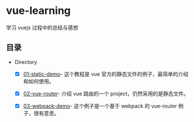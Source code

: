 # vue-learning
学习 vuejs 过程中的总结与感想

## 目录

- Directory
  + [x] [01-static-demo](https://github.com/songjinzhong/vue-learning/tree/master/01-static-demo)- 这个教程是 vue 官方的静态文件的例子，最简单的介绍和如何使用。
  + [x] [02-vue-router](https://github.com/songjinzhong/vue-learning/tree/master/02-vue-router)- 介绍 vue 路由的一个 project，仍然采用的是静态文件。
  + [x] [03-webpack-demo](https://github.com/songjinzhong/vue-learning/tree/master/03-webpack-demo)- 这个例子是一个基于 webpack 的 vue-router 例子，很有意思。

